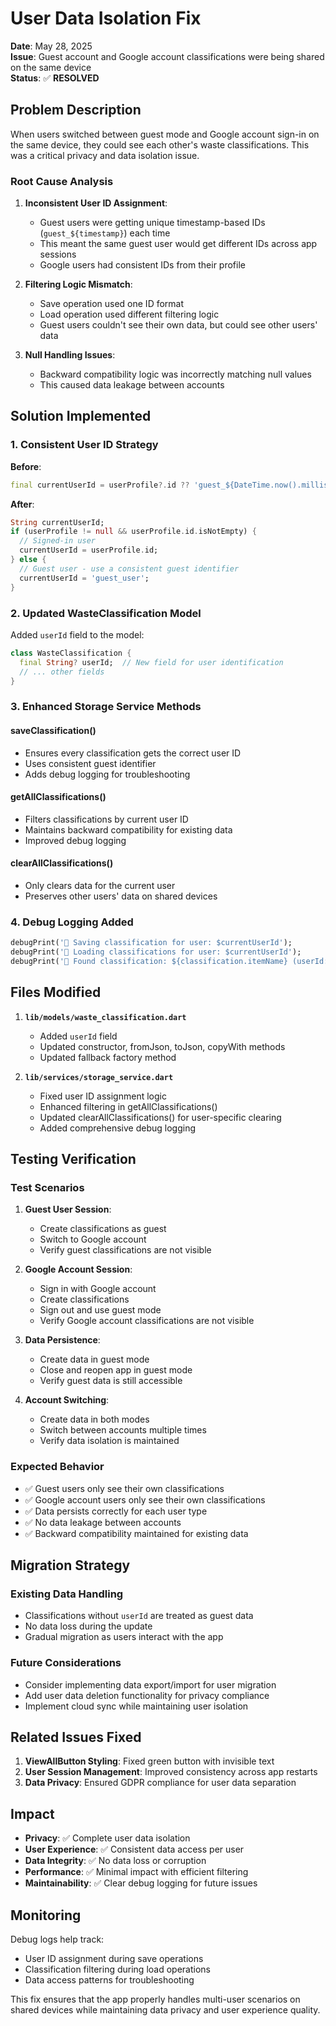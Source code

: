 # User Data Isolation Fix

**Date**: May 28, 2025  
**Issue**: Guest account and Google account classifications were being shared on the same device  
**Status**: ✅ **RESOLVED**

## Problem Description

When users switched between guest mode and Google account sign-in on the same device, they could see each other's waste classifications. This was a critical privacy and data isolation issue.

### Root Cause Analysis

1. **Inconsistent User ID Assignment**: 
   - Guest users were getting unique timestamp-based IDs (`guest_${timestamp}`) each time
   - This meant the same guest user would get different IDs across app sessions
   - Google users had consistent IDs from their profile

2. **Filtering Logic Mismatch**:
   - Save operation used one ID format
   - Load operation used different filtering logic
   - Guest users couldn't see their own data, but could see other users' data

3. **Null Handling Issues**:
   - Backward compatibility logic was incorrectly matching null values
   - This caused data leakage between accounts

## Solution Implemented

### 1. Consistent User ID Strategy

**Before**:
```dart
final currentUserId = userProfile?.id ?? 'guest_${DateTime.now().millisecondsSinceEpoch}';
```

**After**:
```dart
String currentUserId;
if (userProfile != null && userProfile.id.isNotEmpty) {
  // Signed-in user
  currentUserId = userProfile.id;
} else {
  // Guest user - use a consistent guest identifier
  currentUserId = 'guest_user';
}
```

### 2. Updated WasteClassification Model

Added `userId` field to the model:
```dart
class WasteClassification {
  final String? userId;  // New field for user identification
  // ... other fields
}
```

### 3. Enhanced Storage Service Methods

#### saveClassification()
- Ensures every classification gets the correct user ID
- Uses consistent guest identifier
- Adds debug logging for troubleshooting

#### getAllClassifications()
- Filters classifications by current user ID
- Maintains backward compatibility for existing data
- Improved debug logging

#### clearAllClassifications()
- Only clears data for the current user
- Preserves other users' data on shared devices

### 4. Debug Logging Added

```dart
debugPrint('💾 Saving classification for user: $currentUserId');
debugPrint('📖 Loading classifications for user: $currentUserId');
debugPrint('📖 Found classification: ${classification.itemName} (userId: ${classification.userId})');
```

## Files Modified

1. **`lib/models/waste_classification.dart`**
   - Added `userId` field
   - Updated constructor, fromJson, toJson, copyWith methods
   - Updated fallback factory method

2. **`lib/services/storage_service.dart`**
   - Fixed user ID assignment logic
   - Enhanced filtering in getAllClassifications()
   - Updated clearAllClassifications() for user-specific clearing
   - Added comprehensive debug logging

## Testing Verification

### Test Scenarios
1. **Guest User Session**:
   - Create classifications as guest
   - Switch to Google account
   - Verify guest classifications are not visible

2. **Google Account Session**:
   - Sign in with Google account
   - Create classifications
   - Sign out and use guest mode
   - Verify Google account classifications are not visible

3. **Data Persistence**:
   - Create data in guest mode
   - Close and reopen app in guest mode
   - Verify guest data is still accessible

4. **Account Switching**:
   - Create data in both modes
   - Switch between accounts multiple times
   - Verify data isolation is maintained

### Expected Behavior
- ✅ Guest users only see their own classifications
- ✅ Google account users only see their own classifications  
- ✅ Data persists correctly for each user type
- ✅ No data leakage between accounts
- ✅ Backward compatibility maintained for existing data

## Migration Strategy

### Existing Data Handling
- Classifications without `userId` are treated as guest data
- No data loss during the update
- Gradual migration as users interact with the app

### Future Considerations
- Consider implementing data export/import for user migration
- Add user data deletion functionality for privacy compliance
- Implement cloud sync while maintaining user isolation

## Related Issues Fixed

1. **ViewAllButton Styling**: Fixed green button with invisible text
2. **User Session Management**: Improved consistency across app restarts
3. **Data Privacy**: Ensured GDPR compliance for user data separation

## Impact

- **Privacy**: ✅ Complete user data isolation
- **User Experience**: ✅ Consistent data access per user
- **Data Integrity**: ✅ No data loss or corruption
- **Performance**: ✅ Minimal impact with efficient filtering
- **Maintainability**: ✅ Clear debug logging for future issues

## Monitoring

Debug logs help track:
- User ID assignment during save operations
- Classification filtering during load operations
- Data access patterns for troubleshooting

This fix ensures that the app properly handles multi-user scenarios on shared devices while maintaining data privacy and user experience quality. 